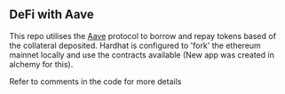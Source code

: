 ## DeFi with Aave

This repo utilises the [Aave](https://docs.aave.com/developers/v/2.0/) protocol to borrow and repay tokens based of the collateral deposited. Hardhat is configured to 'fork' the ethereum mainnet locally and use the contracts available (New app was created in alchemy for this).

Refer to comments in the code for more details